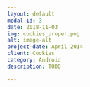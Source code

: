 ```yaml
---
layout: default
modal-id: 3
date: 2018-11-03
img: cookies_proper.png
alt: image-alt
project-date: April 2014
client: Cookies
category: Android
description: TODO

---
```

